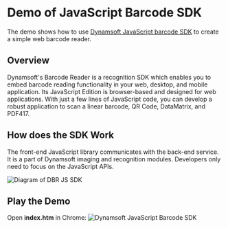 # Demo of JavaScript Barcode SDK
The demo shows how to use [Dynamsoft JavaScript barcode SDK][1] to create a simple web barcode reader.

[1]:http://www.dynamsoft.com/Products/barcode-recognition-javascript.aspx

## Overview
Dynamsoft's Barcode Reader is a recognition SDK which enables you to embed barcode reading functionality in your web, desktop, and mobile application. Its JavaScript Edition is browser-based and designed for web applications. With just a few lines of JavaScript code, you can develop a robust application to scan a linear barcode, QR Code, DataMatrix, and PDF417.

## How does the SDK Work
The front-end JavaScript library communicates with the back-end service. It is a part of Dynamsoft imaging and recognition modules. Developers only need to focus on the JavaScript APIs.

![Diagram of DBR JS SDK](http://www.dynamsoft.com/blog/wp-content/uploads/2017/05/DWT13-structure.png)

## Play the Demo
Open **index.htm** in Chrome:
![Dynamsoft JavaScript Barcode SDK](http://www.codepool.biz/wp-content/uploads/2017/05/dbr-js-sdk.PNG)